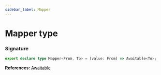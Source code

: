 ```yaml
---
sidebar_label: Mapper
---
```


# Mapper type

### Signature

```typescript
export declare type Mapper<From, To> = (value: From) => Awaitable<To>;
```

**References:** [Awaitable](./puppeteer.awaitable.md)
